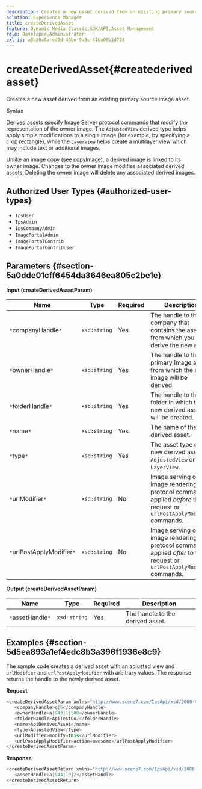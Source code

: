 ```yaml
---
description: Creates a new asset derived from an existing primary source image asset.
solution: Experience Manager
title: createDerivedAsset
feature: Dynamic Media Classic,SDK/API,Asset Management
role: Developer,Administrator
exl-id: a3b20a8a-ed0d-40be-9a8c-41ba09b1d724
---
```

# createDerivedAsset{#createderivedasset}

Creates a new asset derived from an existing primary source image asset.

 Syntax 

<!--<a id="section_FE43FF204ED644C2AC901AF45982E942"></a>-->

Derived assets specify Image Server protocol commands that modify the representation of the owner image. The `AdjustedView` derived type helps apply simple modifications to a single image (for example, by specifying a crop rectangle), while the `LayerView` helps create a multilayer view which may include text or additional images.

Unlike an image copy (see [copyImage](../../../operations/c-operations-intro/c-methods/r-copy-image.md#reference-0785131e690b4ad08be69172023f35d0)), a derived image is linked to its owner image. Changes to the owner image modifies associated derived assets. Deleting the owner image will delete any associated derived images.

## Authorized User Types {#authorized-user-types}

* `IpsUser` 
* `IpsAdmin` 
* `IpsCompanyAdmin` 
* `ImagePortalAdmin` 
* `ImagePortalContrib` 
* `ImagePortalContribUser`

## Parameters {#section-5a0dde01cff6454da3646ea805c2be1e}

**Input (createDerivedAssetParam)** 

|  Name  | Type  | Required  | Description  |
|---|---|---|---|
|  `*`companyHandle`*`  | `xsd:string`  | Yes  | The handle to the company that contains the asset from which you will derive the new asset.  |
|  `*`ownerHandle`*`  | `xsd:string`  | Yes  | The handle to the primary Image asset from which the new image will be derived.  |
|  `*`folderHandle`*`  | `xsd:string`  | Yes  | The handle to the folder in which the new derived asset will be created.  |
|  `*`name`*`  | `xsd:string`  | Yes  | The name of the derived asset.  |
|  `*`type`*`  | `xsd:string`  | Yes  |The asset type of the new derived asset: `AdjustedView` or `LayerView`.  |
|  `*`urlModifier`*`  | `xsd:string`  | No  |Image serving or image rendering protocol commands applied *before* the request or `urlPostApplyModifier` commands.  |
|  `*`urlPostApplyModifier`*`  | `xsd:string`  | No  |Image serving or image rendering protocol commands applied *after* to the request or `urlPostApplyModifier` commands.  |

**Output (createDerivedAssetParam)** 

|  Name  | Type  | Required  | Description  |
|---|---|---|---|
|  `*`assetHandle`*`  | `xsd:string`  | Yes  | The handle to the derived asset.  |

## Examples {#section-5d5ea893a1ef4edc8b3a396f1936e8c9}

The sample code creates a derived asset with an adjusted view and `urlModifier` and `urlPostApplyModifier` with arbitrary values. The response returns the handle to the newly derived asset.

**Request** 

```java
<createDerivedAssetParam xmlns="http://www.scene7.com/IpsApi/xsd/2008-01-15">
   <companyHandle>c|6</companyHandle>
   <ownerHandle>a|943|1|580</ownerHandle>
   <folderHandle>ApiTestCo/</folderHandle>
   <name>ApiDerivedAsset</name>
   <type>AdjustedView</type>
   <urlModifier>modify=this</urlModifier>
   <urlPostApplyModifier>action=awesome</urlPostApplyModifier>
</createDerivedAssetParam>
```

**Response** 

```java
<createDerivedAssetReturn xmlns="http://www.scene7.com/IpsApi/xsd/2008-01-15">
   <assetHandle>a|944|10|2</assetHandle>
</createDerivedAssetReturn>
```
